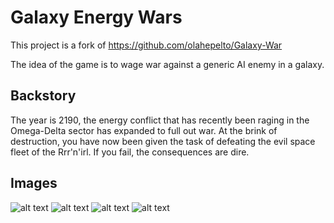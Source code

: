 # Galaxy Energy Wars
This project is a fork of https://github.com/olahepelto/Galaxy-War

The idea of the game is to wage war against a generic AI enemy in a galaxy.

## Backstory
The year is 2190, the energy conflict that has recently been raging in the Omega-Delta sector has expanded to full out war. At the brink of destruction, you have now been given the task of defeating the evil space fleet of the Rrr'n'irl. If you fail, the consequences are dire.


## Images

![alt text](https://raw.githubusercontent.com/olahepelto/Galaxy-War/master/git-images/Capture3.PNG "Image 3")
![alt text](https://raw.githubusercontent.com/olahepelto/Galaxy-War/master/git-images/Capture4.PNG "Image 4")
![alt text](https://raw.githubusercontent.com/olahepelto/Galaxy-War/master/git-images/Capture.PNG "Image 1")
![alt text](https://raw.githubusercontent.com/olahepelto/Galaxy-War/master/git-images/Capture2.PNG "Image 2")
